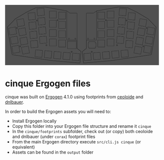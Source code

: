 ![cinque ergogen outlines](../images/cinque0060.jpg)
# cinque Ergogen files
cinque was built on [Ergogen](https://ergogen.xyz/) 4.1.0 using footprints from
[ceoloide](https://github.com/ceoloide/ergogen-footprints) and
[dnlbauer](https://github.com/dnlbauer/corax-keyboard/tree/main/corax56/ergogen/footprints).

In order to build the Ergogen assets you will need to:
- Install Ergogen locally
- Copy this folder into your Ergogen file structure and rename it `cinque`
- In the `cinque/footprints` subfolder, check out (or copy) both ceoloide and dnlbauer (under `corax`) footprint files
- From the main Ergogen directory execute `src/cli.js cinque` (or equivalent)
- Assets can be found in the `output` folder

